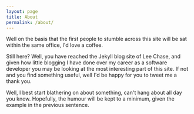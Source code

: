 ```yaml
---
layout: page
title: About
permalink: /about/
---
```


Well on the basis that the first people to stumble across this site will be sat within the same office, I'd love a coffee.

Still here? Well, you have reached the Jekyll blog site of Lee Chase, and given how little blogging I have done over my career as a software developer you may be looking at the most interesting part of this site. If not and you find something useful, well I'd be happy for you to tweet me a thank you.

Well, I best start blathering on about something, can't hang about all day you know. Hopefully, the humour will be kept to a minimum, given the example in the previous sentence.
